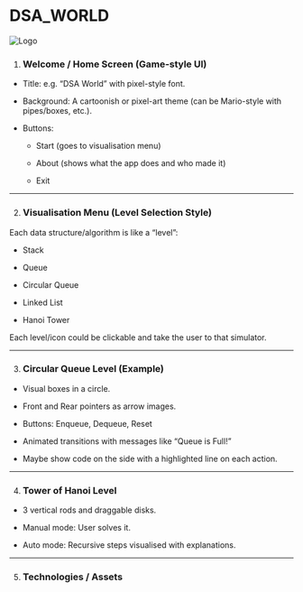 # DSA_WORLD
![Logo](assets/background/banner.png)
1. ### Welcome / Home Screen (Game-style UI)
- Title: e.g. “DSA World” with pixel-style font.

- Background: A cartoonish or pixel-art theme (can be Mario-style with pipes/boxes, etc.).

- Buttons:

  - Start (goes to visualisation menu)

  - About (shows what the app does and who made it)

  - Exit
---

2. ### Visualisation Menu (Level Selection Style)
Each data structure/algorithm is like a “level”:

- Stack

- Queue

- Circular Queue

- Linked List

- Hanoi Tower


Each level/icon could be clickable and take the user to that simulator.

---

3. ### Circular Queue Level (Example)
- Visual boxes in a circle.

- Front and Rear pointers as arrow images.

- Buttons: Enqueue, Dequeue, Reset

- Animated transitions with messages like “Queue is Full!”

- Maybe show code on the side with a highlighted line on each action.

---

4. ### Tower of Hanoi Level
- 3 vertical rods and draggable disks.

- Manual mode: User solves it.

- Auto mode: Recursive steps visualised with explanations.

---

5. ### Technologies / Assets
